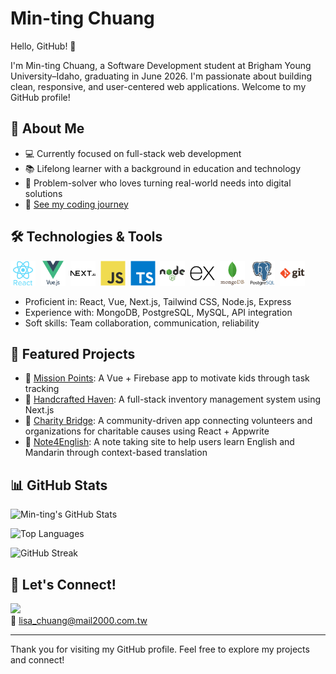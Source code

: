 # Min-ting Chuang

Hello, GitHub! 👋

I'm Min-ting Chuang, a Software Development student at Brigham Young University–Idaho, graduating in June 2026. I'm passionate about building clean, responsive, and user-centered web applications. Welcome to my GitHub profile!

## 🌟 About Me

- 💻 Currently focused on full-stack web development
- 📚 Lifelong learner with a background in education and technology
- 🧠 Problem-solver who loves turning real-world needs into digital solutions
- 🔗 [See my coding journey](https://mtchuang.netlify.app/)

## 🛠️ Technologies & Tools

<div>
  <img src="https://github.com/devicons/devicon/blob/master/icons/react/react-original-wordmark.svg" title="React" alt="React" width="40" height="40"/>&nbsp;
  <img src="https://github.com/devicons/devicon/blob/master/icons/vuejs/vuejs-original-wordmark.svg" title="Vue.js" alt="Vue" width="40" height="40"/>&nbsp;
  <img src="https://github.com/devicons/devicon/blob/master/icons/nextjs/nextjs-original-wordmark.svg" title="Next.js" alt="Next.js" width="40" height="40"/>&nbsp;
  <img src="https://github.com/devicons/devicon/blob/master/icons/javascript/javascript-original.svg" title="JavaScript" alt="JavaScript" width="40" height="40"/>&nbsp;
  <img src="https://github.com/devicons/devicon/blob/master/icons/typescript/typescript-original.svg" title="TypeScript" alt="TypeScript" width="40" height="40"/>&nbsp;
  <img src="https://github.com/devicons/devicon/blob/master/icons/nodejs/nodejs-original-wordmark.svg" title="Node.js" alt="Node.js" width="40" height="40"/>&nbsp;
  <img src="https://github.com/devicons/devicon/blob/master/icons/express/express-original.svg" title="Express" alt="Express" width="40" height="40"/>&nbsp;
  <img src="https://github.com/devicons/devicon/blob/master/icons/mongodb/mongodb-original-wordmark.svg" title="MongoDB" alt="MongoDB" width="40" height="40"/>&nbsp;
  <img src="https://github.com/devicons/devicon/blob/master/icons/postgresql/postgresql-original-wordmark.svg" title="PostgreSQL" alt="PostgreSQL" width="40" height="40"/>&nbsp;
  <img src="https://github.com/devicons/devicon/blob/master/icons/git/git-original-wordmark.svg" title="Git" alt="Git" width="40" height="40"/>&nbsp;
</div>

- Proficient in: React, Vue, Next.js, Tailwind CSS, Node.js, Express
- Experience with: MongoDB, PostgreSQL, MySQL, API integration
- Soft skills: Team collaboration, communication, reliability

## 📁 Featured Projects

- 🔗 [Mission Points](https://github.com/LisaMandarin/mission-points): A Vue + Firebase app to motivate kids through task tracking
- 🔗 [Handcrafted Haven](https://github.com/LisaMandarin/handcrafted-haven): A full-stack inventory management system using Next.js
- 🔗 [Charity Bridge](https://github.com/LisaMandarin/Charity-Bridge): A community-driven app connecting volunteers and organizations for charitable causes using React + Appwrite
- 🔗 [Note4English](https://github.com/LisaMandarin/note4English): A note taking site to help users learn English and Mandarin through context-based translation

## 📊 GitHub Stats

![Min-ting's GitHub Stats](https://github-readme-stats.vercel.app/api?username=LisaMandarin&show_icons=true&theme=default)

![Top Languages](https://github-readme-stats.vercel.app/api/top-langs/?username=LisaMandarin&layout=compact&theme=default)

![GitHub Streak](https://github-readme-streak-stats.herokuapp.com?user=LisaMandarin&theme=default)


## 🔗 Let's Connect!

[![](https://img.shields.io/badge/LinkedIn-blue?style=for-the-badge&logo=linkedin&logoColor=white)](https://www.linkedin.com/in/minting0608)  
📧 lisa_chuang@mail2000.com.tw  

---

Thank you for visiting my GitHub profile. Feel free to explore my projects and connect!
